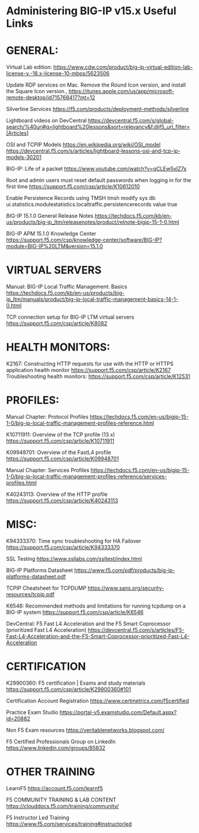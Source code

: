 

Administering BIG-IP v15.x Useful Links
======================================================

GENERAL:
==============

Virtual Lab edition:
https://www.cdw.com/product/big-ip-virtual-edition-lab-license-v.-18.x-license-10-mbps/5623506

Update RDP services on Mac. Remove the Round Icon version, and install the Square Icon version.,
https://itunes.apple.com/us/app/microsoft-remote-desktop/id715768417?mt=12

Silverline Services
https://f5.com/products/deployment-methods/silverline

Lightboard videos on DevCentral
https://devcentral.f5.com/s/global-search/%40uri#q=lightboard%20lessons&sort=relevancy&f:@f5_url_filter=[Articles]
 
OSI and TCPIP Models
https://en.wikipedia.org/wiki/OSI_model
https://devcentral.f5.com/s/articles/lightboard-lessons-osi-and-tcp-ip-models-30201
 
BIG-IP: Life of a packet
https://www.youtube.com/watch?v=qCLEw5xIZ7s
 
Root and admin users must reset default passwords when logging in for the first time
https://support.f5.com/csp/article/K10612010

Enable Persistence Records using TMSH
tmsh modify sys db ui.statistics.modulestatistics.localtraffic.persistencerecords value true
 
BIG-IP 15.1.0 General Release Notes
https://techdocs.f5.com/kb/en-us/products/big-ip_ltm/releasenotes/product/relnote-bigip-15-1-0.html

BIG-IP APM 15.1.0 Knowledge Center
https://support.f5.com/csp/knowledge-center/software/BIG-IP?module=BIG-IP%20LTM&version=15.1.0


VIRTUAL SERVERS
===============
 
Manual: BIG-IP Local Traffic Management: Basics
https://techdocs.f5.com/kb/en-us/products/big-ip_ltm/manuals/product/big-ip-local-traffic-management-basics-14-1-0.html
 
TCP connection setup for BIG-IP LTM virtual servers
https://support.f5.com/csp/article/K8082
  

HEALTH MONITORS:
================
K2167: Constructing HTTP requests for use with the HTTP or HTTPS application health monitor
https://support.f5.com/csp/article/K2167
Troubleshooting health monitors: 
https://support.f5.com/csp/article/K12531


PROFILES:
=========
 
Manual Chapter: Protocol Profiles
https://techdocs.f5.com/en-us/bigip-15-1-0/big-ip-local-traffic-management-profiles-reference.html
 
K10711911: Overview of the TCP profile (13.x)
https://support.f5.com/csp/article/K10711911
 
K09948701: Overview of the FastL4 profile
https://support.f5.com/csp/article/K09948701
 
Manual Chapter: Services Profiles
https://techdocs.f5.com/en-us/bigip-15-1-0/big-ip-local-traffic-management-profiles-reference/services-profiles.html
 
K40243113: Overview of the HTTP profile
https://support.f5.com/csp/article/K40243113
 
 
MISC:
=====

K94333370: Time sync troubleshooting for HA Failover
https://support.f5.com/csp/article/K94333370
 
SSL Testing
https://www.ssllabs.com/ssltest/index.html

BIG-IP Platforms Datasheet
https://www.f5.com/pdf/products/big-ip-platforms-datasheet.pdf

TCPIP Cheatsheet for TCPDUMP
https://www.sans.org/security-resources/tcpip.pdf
 
K6546: Recommended methods and limitations for running tcpdump on a BIG-IP system
https://support.f5.com/csp/article/K6546
 
DevCentral: F5 Fast L4 Acceleration and the F5 Smart Coprocessor (prioritized Fast L4 Acceleration)
https://devcentral.f5.com/s/articles/F5-Fast-L4-Acceleration-and-the-F5-Smart-Coprocessor-prioritized-Fast-L4-Acceleration


CERTIFICATION
============

K29900360: F5 certification | Exams and study materials
https://support.f5.com/csp/article/K29900360#101
 
Certification Account Registration
https://www.certmetrics.com/f5certified

Practice Exam Studio
https://portal-v5.examstudio.com/Default.aspx?id=20882
 
Non F5 Exam resources
https://veritablenetworks.blogspot.com/
 
F5 Certified Professionals Group on LinkedIn
https://www.linkedin.com/groups/85832


OTHER TRAINING
==============

LearnF5
https://account.f5.com/learnf5

F5 COMMUNITY TRAINING & LAB CONTENT
https://clouddocs.f5.com/training/community/

F5 Instructor Led Training
https://www.f5.com/services/training#instructorled

